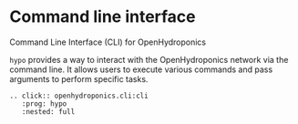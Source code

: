# Command line interface

Command Line Interface (CLI) for OpenHydroponics

`hypo` provides a way to interact with the OpenHydroponics network via the command line.
It allows users to execute various commands and pass arguments to perform specific tasks.

```{eval-rst}
.. click:: openhydroponics.cli:cli
   :prog: hypo
   :nested: full
```
